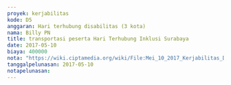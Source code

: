 ```yaml
---
proyek: kerjabilitas
kode: D5
anggaran: Hari terhubung disabilitas (3 kota)
nama: Billy PN
title: transportasi peserta Hari Terhubung Inklusi Surabaya
date: 2017-05-10
biaya: 400000
nota: "https://wiki.ciptamedia.org/wiki/File:Mei_10_2017_Kerjabilitas_D5_bukti_transport_peserta2_billy.png"
tanggalpelunasan: 2017-05-10
notapelunasan:
---
```

